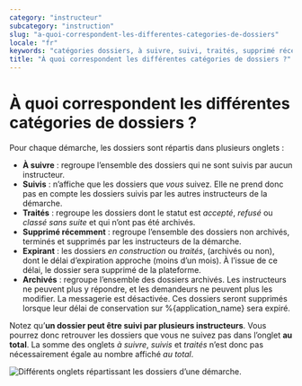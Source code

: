 ```yaml
---
category: "instructeur"
subcategory: "instruction"
slug: "a-quoi-correspondent-les-differentes-categories-de-dossiers"
locale: "fr"
keywords: "catégories dossiers, à suivre, suivi, traités, supprimé récemment, archivés"
title: "À quoi correspondent les différentes catégories de dossiers ?"
---
```


# À quoi correspondent les différentes catégories de dossiers ?

Pour chaque démarche, les dossiers sont répartis dans plusieurs onglets :

- **À suivre** : regroupe l’ensemble des dossiers qui ne sont suivis par aucun instructeur.
- **Suivis** : n’affiche que les dossiers que *vous* suivez. Elle ne prend donc pas en compte les dossiers suivis par les autres instructeurs de la démarche.
- **Traités** : regroupe les dossiers dont le statut est *accepté*, *refusé* ou *classé sans suite* et qui n’ont pas été archivés.
- **Supprimé récemment** : regroupe l’ensemble des dossiers non archivés, terminés et supprimés par les instructeurs de la démarche.
- **Expirant** : les dossiers *en construction* ou *traités*, (archivés ou non), dont le délai d’expiration approche (moins d’un mois). À l’issue de ce délai, le dossier sera supprimé de la plateforme.
- **Archivés** : regroupe l’ensemble des dossiers archivés. Les instructeurs ne peuvent plus y répondre, et les demandeurs ne peuvent plus les modifier. La messagerie est désactivée. Ces dossiers seront supprimés lorsque leur délai de conservation sur %{application_name} sera expiré.

Notez qu’**un dossier peut être suivi par plusieurs instructeurs**. Vous pourrez donc retrouver les dossiers que vous ne suivez pas dans l’onglet **au total**. La somme des onglets *à suivre*, *suivis* et *traités* n’est donc pas nécessairement égale au nombre affiché *au total*.

![Différents onglets répartissant les dossiers d’une démarche.](faq/instructeur-procedure-show.png)
